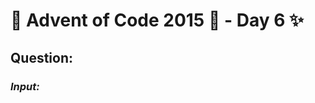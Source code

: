 # :christmas_tree: Advent of Code 2015 :christmas_tree: - Day 6 :sparkles:
## Question: 
>
>
>

### *Input:*

>
>
>